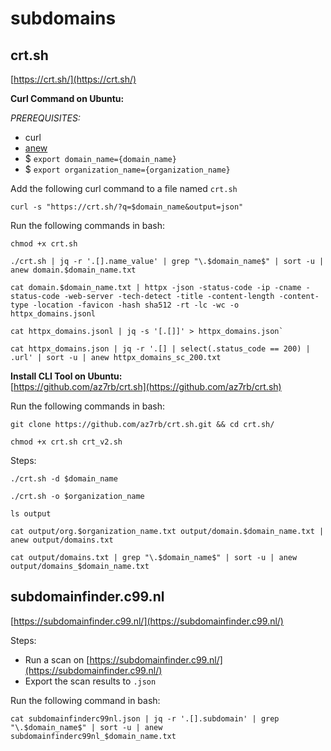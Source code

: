 # subdomains  

## crt.sh  
[https://crt.sh/](https://crt.sh/)  

**Curl Command on Ubuntu:**  

*PREREQUISITES:*  
- curl  
- [anew](https://github.com/tomnomnom/anew)  
- $ `export domain_name={domain_name}`  
- $ `export organization_name={organization_name}`    

Add the following curl command to a file named `crt.sh`  
```
curl -s "https://crt.sh/?q=$domain_name&output=json"
```  

Run the following commands in bash:  
```
chmod +x crt.sh
```  
```
./crt.sh | jq -r '.[].name_value' | grep "\.$domain_name$" | sort -u | anew domain.$domain_name.txt
```  
```
cat domain.$domain_name.txt | httpx -json -status-code -ip -cname -status-code -web-server -tech-detect -title -content-length -content-type -location -favicon -hash sha512 -rt -lc -wc -o httpx_domains.jsonl
```  
```
cat httpx_domains.jsonl | jq -s '[.[]]' > httpx_domains.json`
```  
```
cat httpx_domains.json | jq -r '.[] | select(.status_code == 200) | .url' | sort -u | anew httpx_domains_sc_200.txt
```  

**Install CLI Tool on Ubuntu:**    
[https://github.com/az7rb/crt.sh](https://github.com/az7rb/crt.sh)  

Run the following commands in bash:  
```
git clone https://github.com/az7rb/crt.sh.git && cd crt.sh/
```  
```
chmod +x crt.sh crt_v2.sh
```  

Steps:  
```
./crt.sh -d $domain_name
```  
```
./crt.sh -o $organization_name
```  
```
ls output
```  
```
cat output/org.$organization_name.txt output/domain.$domain_name.txt | anew output/domains.txt
```  
```
cat output/domains.txt | grep "\.$domain_name$" | sort -u | anew output/domains_$domain_name.txt
```

## subdomainfinder.c99.nl  
[https://subdomainfinder.c99.nl/](https://subdomainfinder.c99.nl/)  

Steps:  
- Run a scan on [https://subdomainfinder.c99.nl/](https://subdomainfinder.c99.nl/)
- Export the scan results to `.json`  

Run the following command in bash:  
```
cat subdomainfinderc99nl.json | jq -r '.[].subdomain' | grep "\.$domain_name$" | sort -u | anew subdomainfinderc99nl_$domain_name.txt
```  
